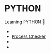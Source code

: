 # PYTHON

Learning PYTHON 🐍

* 
* [Process Checker ](https://github.com/jeanvivine/PYTHON/tree/main/PC)
* 
* 
